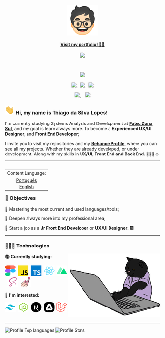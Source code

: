 <!-- Link to my portfolio: -->
<p align="center">
    <a target="_blank" href="https://thiagosl.vercel.app">
      <img src="./assets/favicon.webp" width="100px" align="center">
      <h4 align="center">Visit my portfolio! ☝🏼</h4>
    </a>
</p>

<!-- Animated divider in GIF: -->
<p align="center">
    <img src="https://user-images.githubusercontent.com/57417305/81239377-13bd3c00-8fdb-11ea-9567-30a27becb1bf.gif">
</p>
  &nbsp;
  <p align="center">
  <!-- Badge - Profile View Counter -->
   <img src="https://komarev.com/ghpvc/?username=Thiagoow&style=plastic&color=0007c4">
</p>
<p align="center">
  <!-- Badge - LinkedIn -->
  <a href="https://www.linkedin.com/in/thiagosilvaloopes/">
    <img src="https://img.shields.io/badge/-LinkedIn-0e00cf?style=round-square&logo=Linkedin&logoColor=white&link=https://www.linkedin.com/in/thiagosilvaloopes">
  </a>
  &nbsp;
  <!-- Badge - Email -->
  <a href="mailto:thiagoslopes8@outlook.com">
    <img src="https://img.shields.io/badge/-My%20Email-ff0000?style=round-square&logo=microsoft-outlook&logoColor=white&link=mailto:thiagodrive08@hotmail.com">
  </a>
 &nbsp;
<!-- Badge - My Settings -->
  <a href="https://github.com/Thiagoow/My-Settings">
    <img src="https://img.shields.io/badge/-My%20Settings-06c91a?logo=visual-studio-code">
  </a>
 </p>
  
<!-- Second Badges Row: -->
 
 <p align="center">
<!-- Badge - Behance -->
  <a href="https://www.behance.net/thiagoow">
    <img src="https://img.shields.io/badge/-UI%20Projects-381b82?logo=behance">
  </a>
   &nbsp;
    <!-- Badge - Instagram
  <a href="https://www.instagram.com/thiagosilvaloopes">
    <img src="https://img.shields.io/badge/-Instagram%20-ff7b00?style=round-square&logo=instagram&logoColor=white&link=https://www.instagram.com/thiagosilvaloopes/">
  </a> -->
    &nbsp;
    <!-- Badge - DEV.to -->
  <a href="https://dev.to/thiagoow">
    <img src="https://img.shields.io/badge/-My%20Articles%20-14171A?style=round-square&logo=dev.to&logoColor=white&link=https://dev.to/thiagoow">
  </a> 
    
</p>

<!-- Presentation -->

### <img src="assets/icons/hello.gif" width="30px"> Hi, my name is Thiago da Silva Lopes!

<p>I'm currently studying Systems Analysis and Development at <strong><a target="_blank" href="https://www.linkedin.com/company/fatec-zona-sul?originalSubdomain=br">Fatec Zona Sul</a></strong>, and my goal is learn always more. To become a <strong>Experienced UX/UI Designer</strong>, and <strong>Front End Developer</strong>;</p>
<p>I invite you to visit my repositories and my <strong><a target="_blank" href="https://www.behance.net/thiagosilval2">Behance Profile</a></strong>, where you can see all my projects. Whether they are already developed, or under development. Along with my skills in <strong>UX/UI, Front End and Back End. 🤟🏼😁☺</strong>

---

<!-- ReadMe in EN & PT-BR: -->
<table align="right">
 <td>Content Language:</td>
 <tr><td align="center"><a href="README_PT-BR.md">Português</a></td></tr>
 <tr><td align="center"><a href="README.md">English</a></td></tr>
</table>

### 🎯 Objectives

<p>📌 Mastering the most current and used languages/tools;</p>
<p>📌 Deepen always more into my professional area;</p>
<p>📌 Start a job as a <strong>Jr Front End Developer</strong> or <strong>UX/UI Designer</strong>. 🎆</p>

---

### 👨🏻‍💻 Technologies

<!-- Cat typing GIF :p -->
<img src="./assets/catTyping.gif" width="300px" align="right">

**📚 Currently studying:**

<p align="left">
  <!-- Figma Icon -->
  <img src="assets/icons/tech/figma.svg" width="34px" height="34px">&nbsp;
  <!--AdobeXD Icon
  <img src="assets/icons/tech/adobeXD.svg" width="34px" height="34px">&nbsp; -->
  <!-- HTML Icon
  <img src="assets/icons/tech/html.svg" width="34px" height="34px">&nbsp; -->
  <!-- CSS Icon 
  <img src="assets/icons/tech/css.svg" width="34px" height="34px">&nbsp; -->
  <!-- JS Icon -->
  <img src="assets/icons/tech/js.svg" width="34px" height="34px">&nbsp;
  <!-- TS Icon -->
  <img src="assets/icons/tech/ts.svg" width="34px" height="34px">&nbsp;
  <!-- Git Icon 
  <img src="assets/icons/tech/git.svg" width="34px" height="34px">&nbsp;-->
  <!-- React Icon -->
  <img src="assets/icons/tech/react.svg" width="34px" height="34px">&nbsp;
  <!--VueJS Icon
  <img src="assets/icons/tech/vuejs.svg" width="34px" height="34px">&nbsp;  -->
  <!--NuxtJS Icon -->
  <img src="assets/icons/tech/nuxt.svg" width="34px" height="34px">&nbsp;
  <!-- Sass Icon -->
  <img src="assets/icons/tech/sass.svg" width="34px" height="34px">&nbsp;
  <!-- StyledComponents Icon -->
  <img src="assets/icons/tech/styledComponents.svg" width="34px" height="34px">&nbsp;
</p>

**🚀 I'm interested:**

<p align="left">
  <!--Tailwind Icon-->
  <img src="assets/icons/tech/tailwindCss.svg" width="34px" height="34px">&nbsp;
  <!-- NodeJS Icon -->
  <img src="assets/icons/tech/nodejs.svg" width="34px" height="34px">&nbsp;
    <!-- NextJS Icon -->
  <img src="assets/icons/tech/nextjs.svg" width="34px" height="34px">&nbsp;
  <!-- AdonisJS Icon -->
  <img src="assets/icons/tech/adonisjs.svg" width="34px" height="34px">&nbsp;
  <!-- Laravel Icon -->
  <img src="assets/icons/tech/laravel.svg" width="34px" height="34px">&nbsp;
  <!-- PHP Icon 
  <img src="assets/icons/tech/php.svg" width="34px" height="34px">&nbsp; -->
</p>

<!--Add a line to split sections-->

---

<!--Configs on: https://github.com/anuraghazra/github-readme-stats
-->

![Profile Top languages](https://github-readme-stats.vercel.app/api/top-langs/?username=Thiagoow&layout=compact&custom_title=Thiagoow%20-%20Most%20Used%20Languages:&theme=dark&hide_border=true&hide=visual%20basic%20.net,php,c%2B%2B)
![Profile Stats](https://github-readme-stats.vercel.app/api?username=Thiagoow&show_icons=true&theme=dark&hide_border=true&custom_title=Thiago%20Silva%20Lopes%20-%20GitHub%20Stats:&include_all_commits=true&hide=issues,contribs)
